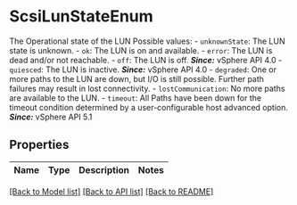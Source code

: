 # ScsiLunStateEnum

The Operational state of the LUN  Possible values: - `unknownState`: The LUN state is unknown. - `ok`: The LUN is on and available. - `error`: The LUN is dead and/or not reachable. - `off`: The LUN is off.      ***Since:*** vSphere API 4.0 - `quiesced`: The LUN is inactive.      ***Since:*** vSphere API 4.0 - `degraded`: One or more paths to the LUN are down, but I/O   is still possible.      Further path failures may   result in lost connectivity. - `lostCommunication`: No more paths are available to the LUN. - `timeout`: All Paths have been down for the timeout condition   determined by a user-configurable host advanced option.      ***Since:*** vSphere API 5.1 

## Properties
Name | Type | Description | Notes
------------ | ------------- | ------------- | -------------

[[Back to Model list]](../README.md#documentation-for-models) [[Back to API list]](../README.md#documentation-for-api-endpoints) [[Back to README]](../README.md)



